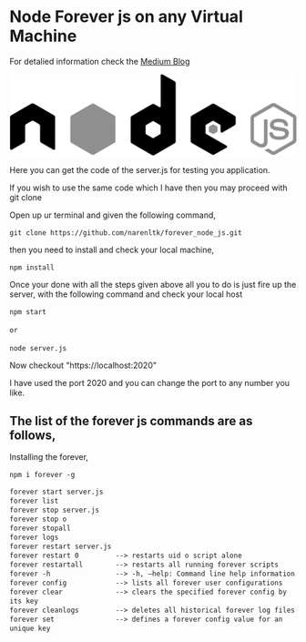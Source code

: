 # Node Forever js on any Virtual Machine

For detalied information check the [Medium Blog](https://medium.com/geekculture/node-forever-js-on-any-virtual-machine-e5d573583b67?source=friends_link&sk=f594ba86398b05e4461418a9b956de2b)

<p align="center">
  <img src="img/logo.png">
</p>

Here you can get the code of the server.js for testing you application.

If you wish to use the same code which I have then you may proceed with git clone 

Open up ur terminal and given the following command,

```
git clone https://github.com/narenltk/forever_node_js.git
```

then you need to install and check your local machine,

```
npm install
```

Once your done with all the steps given above all you to do is just fire up the server, with the following command and check your local host

```
npm start

or

node server.js
```

Now checkout "https://localhost:2020"

I have used the port 2020 and you can change the port to any number you like.

## The list of the forever js commands are as follows,

Installing the forever,
```
npm i forever -g
```
```
forever start server.js
forever list
forever stop server.js
forever stop o
forever stopall
forever logs
forever restart server.js
forever restart 0         --> restarts uid o script alone
forever restartall        --> restarts all running forever scripts
forever -h                --> -h, –help: Command line help information
forever config            --> lists all forever user configurations
forever clear             --> clears the specified forever config by its key
forever cleanlogs         --> deletes all historical forever log files
forever set               --> defines a forever config value for an unique key
```
